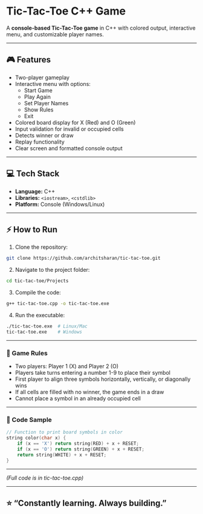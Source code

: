 # Tic-Tac-Toe C++ Game

A **console-based Tic-Tac-Toe game** in C++ with colored output, interactive menu, and customizable player names.  

---

## 🎮 Features

- Two-player gameplay
- Interactive menu with options:
  - Start Game
  - Play Again
  - Set Player Names
  - Show Rules
  - Exit
- Colored board display for X (Red) and O (Green)
- Input validation for invalid or occupied cells
- Detects winner or draw
- Replay functionality
- Clear screen and formatted console output

---

## 💻 Tech Stack

- **Language:** C++
- **Libraries:** `<iostream>`, `<cstdlib>`
- **Platform:** Console (Windows/Linux)

---

## ⚡ How to Run

1. Clone the repository:
```bash
git clone https://github.com/architsharan/tic-tac-toe.git
```

2. Navigate to the project folder:
```bash
cd tic-tac-toe/Projects
```

3. Compile the code:
```bash
g++ tic-tac-toe.cpp -o tic-tac-toe.exe
```

4. Run the executable:
```bash
./tic-tac-toe.exe  # Linux/Mac
tic-tac-toe.exe    # Windows
```

---

### 📜 Game Rules

- Two players: Player 1 (X) and Player 2 (O)
- Players take turns entering a number 1-9 to place their symbol
- First player to align three symbols horizontally, vertically, or diagonally wins
- If all cells are filled with no winner, the game ends in a draw
- Cannot place a symbol in an already occupied cell

---

### 📝 Code Sample
```cpp
// Function to print board symbols in color
string color(char x) {
    if (x == 'X') return string(RED) + x + RESET;
    if (x == 'O') return string(GREEN) + x + RESET;
    return string(WHITE) + x + RESET;
}
```

---

*(Full code is in tic-tac-toe.cpp)*

---
## ⭐ “Constantly learning. Always building.”
